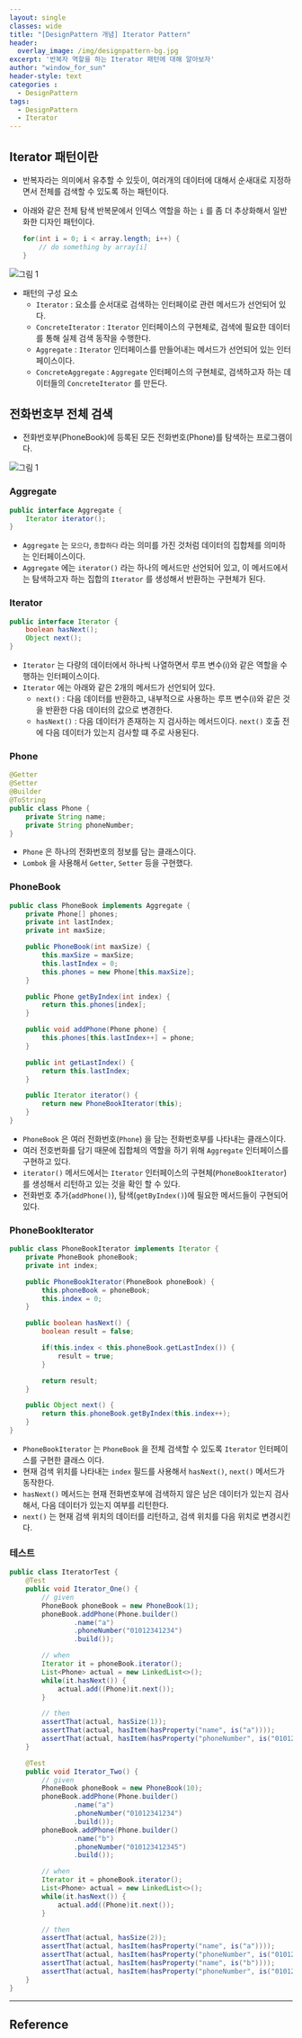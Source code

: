 ```yaml
--- 
layout: single
classes: wide
title: "[DesignPattern 개념] Iterator Pattern"
header:
  overlay_image: /img/designpattern-bg.jpg
excerpt: '반복자 역할을 하는 Iterator 패턴에 대해 알아보자'
author: "window_for_sun"
header-style: text
categories :
  - DesignPattern
tags:
  - DesignPattern
  - Iterator
---  
```


## Iterator 패턴이란
- 반복자라는 의미에서 유추할 수 있듯이, 여러개의 데이터에 대해서 순새대로 지정하면서 전체를 검색할 수 있도록 하는 패턴이다.
- 아래와 같은 전체 탐색 반복문에서 인덱스 역할을 하는 `i` 를 좀 더 추상화해서 일반화한 디자인 패턴이다.

	```java
	for(int i = 0; i < array.length; i++) {
		// do something by array[i]
	}
	```  


![그림 1]({{site.baseurl}}/img/designpattern/2/concept_iterator_1.png)

- 패턴의 구성 요소
	- `Iterator` : 요소를 순서대로 검색하는 인터페이로 관련 메서드가 선언되어 있다.
	- `ConcreteIterator` : `Iterator` 인터페이스의 구현체로, 검색에 필요한 데이터를 통해 실제 검색 동작을 수행한다.
	- `Aggregate` : `Iterator` 인터페이스를 만들어내는 메서드가 선언되어 있는 인터페이스이다.
	- `ConcreteAggregate` : `Aggregate` 인터페이스의 구현체로, 검색하고자 하는 데이터들의 `ConcreteIterator` 를 만든다.

## 전화번호부 전체 검색
- 전화번호부(PhoneBook)에 등록된 모든 전화번호(Phone)를 탐색하는 프로그램이다.


![그림 1]({{site.baseurl}}/img/designpattern/2/concept_iterator_2.png)

### Aggregate

```java
public interface Aggregate {
    Iterator iterator();
}
```  

- `Aggregate` 는 `모으다`, `종합하다` 라는 의미를 가진 것처럼 데이터의 집합체를 의미하는 인터페이스이다.
- `Aggregate` 에는 `iterator()` 라는 하나의 메서드만 선언되어 있고, 이 메서드에서는 탐색하고자 하는 집합의 `Iterator` 를 생성해서 반환하는 구현체가 된다.


### Iterator

```java
public interface Iterator {
    boolean hasNext();
    Object next();
}
```  

- `Iterator` 는 다량의 데이터에서 하나씩 나열하면서 루프 변수(i)와 같은 역할을 수행하는 인터페이스이다.
- `Iterator` 에는 아래와 같은 2개의 메서드가 선언되어 있다.
	- `next()` : 다음 데이터를 반환하고, 내부적으로 사용하는 루프 변수(i)와 같은 것을 반환한 다음 데이터의 값으로 변경한다.
	- `hasNext()` : 다음 데이터가 존재하는 지 검사하는 메서드이다. `next()` 호출 전에 다음 데이터가 있는지 검사할 떄 주로 사용된다.

### Phone

```java
@Getter
@Setter
@Builder
@ToString
public class Phone {
    private String name;
    private String phoneNumber;
}
```  

- `Phone` 은 하나의 전화번호의 정보를 담는 클래스이다.
- `Lombok` 을 사용해서 `Getter`, `Setter` 등을 구현했다.

### PhoneBook

```java
public class PhoneBook implements Aggregate {
    private Phone[] phones;
    private int lastIndex;
    private int maxSize;

    public PhoneBook(int maxSize) {
        this.maxSize = maxSize;
        this.lastIndex = 0;
        this.phones = new Phone[this.maxSize];
    }

    public Phone getByIndex(int index) {
        return this.phones[index];
    }

    public void addPhone(Phone phone) {
        this.phones[this.lastIndex++] = phone;
    }

    public int getLastIndex() {
        return this.lastIndex;
    }

    public Iterator iterator() {
        return new PhoneBookIterator(this);
    }
}
```  

- `PhoneBook` 은 여러 전화번호(`Phone`) 을 담는 전화번호부를 나타내는 클래스이다.
- 여러 전호번화를 담기 때문에 집합체의 역할을 하기 위해 `Aggregate` 인터페이스를 구현하고 있다.
- `iterator()` 메서드에서는 `Iterator` 인터페이스의 구현체(`PhoneBookIterator`)를 생성해서 리턴하고 있는 것을 확인 할 수 있다.
- 전화번호 추가(`addPhone()`), 탐색(`getByIndex()`)에 필요한 메서드들이 구현되어 있다.

### PhoneBookIterator

```java
public class PhoneBookIterator implements Iterator {
    private PhoneBook phoneBook;
    private int index;

    public PhoneBookIterator(PhoneBook phoneBook) {
        this.phoneBook = phoneBook;
        this.index = 0;
    }

    public boolean hasNext() {
        boolean result = false;

        if(this.index < this.phoneBook.getLastIndex()) {
            result = true;
        }

        return result;
    }

    public Object next() {
        return this.phoneBook.getByIndex(this.index++);
    }
}
```  

- `PhoneBookIterator` 는 `PhoneBook` 을 전체 검색할 수 있도록 `Iterator` 인터페이스를 구현한 클래스 이다.
- 현재 검색 위치를 나타내는 `index` 필드를 사용해서 `hasNext()`, `next()` 메서드가 동작한다.
- `hasNext()` 메서드는 현재 전화번호부에 검색하지 않은 남은 데이터가 있는지 검사해서, 다음 데이터가 있는지 여부를 리턴한다.
- `next()` 는 현재 검색 위치의 데이터를 리턴하고, 검색 위치를 다음 위치로 변경시킨다.

### 테스트

```java
public class IteratorTest {
    @Test
    public void Iterator_One() {
        // given
        PhoneBook phoneBook = new PhoneBook(1);
        phoneBook.addPhone(Phone.builder()
                .name("a")
                .phoneNumber("01012341234")
                .build());

        // when
        Iterator it = phoneBook.iterator();
        List<Phone> actual = new LinkedList<>();
        while(it.hasNext()) {
            actual.add((Phone)it.next());
        }

        // then
        assertThat(actual, hasSize(1));
        assertThat(actual, hasItem(hasProperty("name", is("a"))));
        assertThat(actual, hasItem(hasProperty("phoneNumber", is("01012341234"))));
    }

    @Test
    public void Iterator_Two() {
        // given
        PhoneBook phoneBook = new PhoneBook(10);
        phoneBook.addPhone(Phone.builder()
                .name("a")
                .phoneNumber("01012341234")
                .build());
        phoneBook.addPhone(Phone.builder()
                .name("b")
                .phoneNumber("010123412345")
                .build());

        // when
        Iterator it = phoneBook.iterator();
        List<Phone> actual = new LinkedList<>();
        while(it.hasNext()) {
            actual.add((Phone)it.next());
        }

        // then
        assertThat(actual, hasSize(2));
        assertThat(actual, hasItem(hasProperty("name", is("a"))));
        assertThat(actual, hasItem(hasProperty("phoneNumber", is("01012341234"))));
        assertThat(actual, hasItem(hasProperty("name", is("b"))));
        assertThat(actual, hasItem(hasProperty("phoneNumber", is("010123412345"))));
    }
}
```  

---
## Reference
